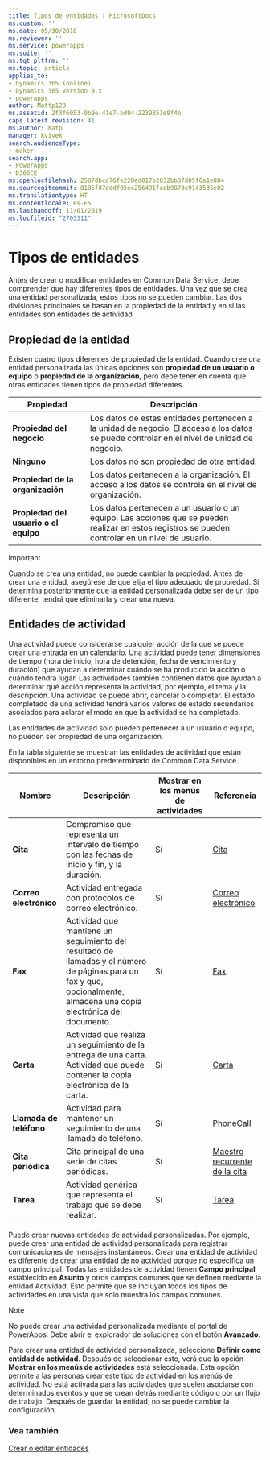 ```yaml
---
title: Tipos de entidades | MicrosoftDocs
ms.custom: ''
ms.date: 05/30/2018
ms.reviewer: ''
ms.service: powerapps
ms.suite: ''
ms.tgt_pltfrm: ''
ms.topic: article
applies_to:
- Dynamics 365 (online)
- Dynamics 365 Version 9.x
- powerapps
author: Mattp123
ms.assetid: 2f3f6053-0b9e-41e7-bd94-2239351e9f4b
caps.latest.revision: 41
ms.author: matp
manager: kvivek
search.audienceType:
- maker
search.app:
- PowerApps
- D365CE
ms.openlocfilehash: 2587dbcd76fe228ed017b2832bb37d05f6a1e884
ms.sourcegitcommit: 8185f87dddf05ee256491feab9873e9143535e02
ms.translationtype: HT
ms.contentlocale: es-ES
ms.lasthandoff: 11/01/2019
ms.locfileid: "2703311"
---
```

# <a name="types-of-entities"></a>Tipos de entidades

Antes de crear o modificar entidades en Common Data Service, debe comprender que hay diferentes tipos de entidades. Una vez que se crea una entidad personalizada, estos tipos no se pueden cambiar. Las dos divisiones principales se basan en la propiedad de la entidad y en si las entidades son entidades de actividad.  
  
<a name="BKMK_EntityOwnership"></a>

## <a name="entity-ownership"></a>Propiedad de la entidad  

Existen cuatro tipos diferentes de propiedad de la entidad. Cuando cree una entidad personalizada las únicas opciones son **propiedad de un usuario o equipo** o **propiedad de la organización**, pero debe tener en cuenta que otras entidades tienen tipos de propiedad diferentes.  
  
|Propiedad|Descripción|  
|---------------|-----------------|  
|**Propiedad del negocio**|Los datos de estas entidades pertenecen a la unidad de negocio. El acceso a los datos se puede controlar en el nivel de unidad de negocio.|  
|**Ninguno**|Los datos no son propiedad de otra entidad.|  
|**Propiedad de la organización**|Los datos pertenecen a la organización. El acceso a los datos se controla en el nivel de organización.|  
|**Propiedad del usuario o el equipo**|Los datos pertenecen a un usuario o un equipo. Las acciones que se pueden realizar en estos registros se pueden controlar en un nivel de usuario.|  
  
  
> [!IMPORTANT]
>  Cuando se crea una entidad, no puede cambiar la propiedad. Antes de crear una entidad, asegúrese de que elija el tipo adecuado de propiedad. Si determina posteriormente que la entidad personalizada debe ser de un tipo diferente, tendrá que eliminarla y crear una nueva.
  
<a name="BKMK_ActivityEntities"></a>

## <a name="activity-entities"></a>Entidades de actividad

Una actividad puede considerarse cualquier acción de la que se puede crear una entrada en un calendario. Una actividad puede tener dimensiones de tiempo (hora de inicio, hora de detención, fecha de vencimiento y duración) que ayudan a determinar cuándo se ha producido la acción o cuándo tendrá lugar. Las actividades también contienen datos que ayudan a determinar qué acción representa la actividad, por ejemplo, el tema y la descripción. Una actividad se puede abrir, cancelar o completar. El estado completado de una actividad tendrá varios valores de estado secundarios asociados para aclarar el modo en que la actividad se ha completado.  
  
Las entidades de actividad solo pueden pertenecer a un usuario o equipo, no pueden ser propiedad de una organización.  
  
En la tabla siguiente se muestran las entidades de actividad que están disponibles en un entorno predeterminado de Common Data Service.
  
|Nombre|Descripción|Mostrar en los menús de actividades|Referencia|
|----------|-----------------|----------------|---------------|  
|**Cita**|Compromiso que representa un intervalo de tiempo con las fechas de inicio y fin, y la duración.|Sí|[Cita](/powerapps/developer/common-data-service/reference/entities/appointment)|
|**Correo electrónico**|Actividad entregada con protocolos de correo electrónico.|Sí|[Correo electrónico](/powerapps/developer/common-data-service/reference/entities/email)|
|**Fax**|Actividad que mantiene un seguimiento del resultado de llamadas y el número de páginas para un fax y que, opcionalmente, almacena una copia electrónica del documento.|Sí|[Fax](/powerapps/developer/common-data-service/reference/entities/fax)|
|**Carta**|Actividad que realiza un seguimiento de la entrega de una carta. Actividad que puede contener la copia electrónica de la carta.|Sí|[Carta](/powerapps/developer/common-data-service/reference/entities/letter)|
|**Llamada de teléfono**|Actividad para mantener un seguimiento de una llamada de teléfono.|Sí|[PhoneCall](/powerapps/developer/common-data-service/reference/entities/phonecall)|
|**Cita periódica**|Cita principal de una serie de citas periódicas.|Sí|[Maestro recurrente de la cita](/powerapps/developer/common-data-service/reference/entities/recurringappointmentmaster)|
|**Tarea**|Actividad genérica que representa el trabajo que se debe realizar.|Sí|[Tarea](/powerapps/developer/common-data-service/reference/entities/task)|
  
Puede crear nuevas entidades de actividad personalizadas. Por ejemplo, puede crear una entidad de actividad personalizada para registrar comunicaciones de mensajes instantáneos. Crear una entidad de actividad es diferente de crear una entidad de no actividad porque no especifica un campo principal. Todas las entidades de actividad tienen **Campo principal** establecido en **Asunto** y otros campos comunes que se definen mediante la entidad Actividad. Esto permite que se incluyan todos los tipos de actividades en una vista que solo muestra los campos comunes.  

> [!NOTE]
> No puede crear una actividad personalizada mediante el portal de PowerApps. Debe abrir el explorador de soluciones con el botón **Avanzado**.
  
Para crear una entidad de actividad personalizada, seleccione **Definir como entidad de actividad**. Después de seleccionar esto, verá que la opción **Mostrar en los menús de actividades** está seleccionada. Esta opción permite a las personas crear este tipo de actividad en los menús de actividad. No está activada para las actividades que suelen asociarse con determinados eventos y que se crean detrás mediante código o por un flujo de trabajo. Después de guardar la entidad, no se puede cambiar la configuración.  

### <a name="see-also"></a>Vea también
[Crear o editar entidades](create-edit-entities.md)
